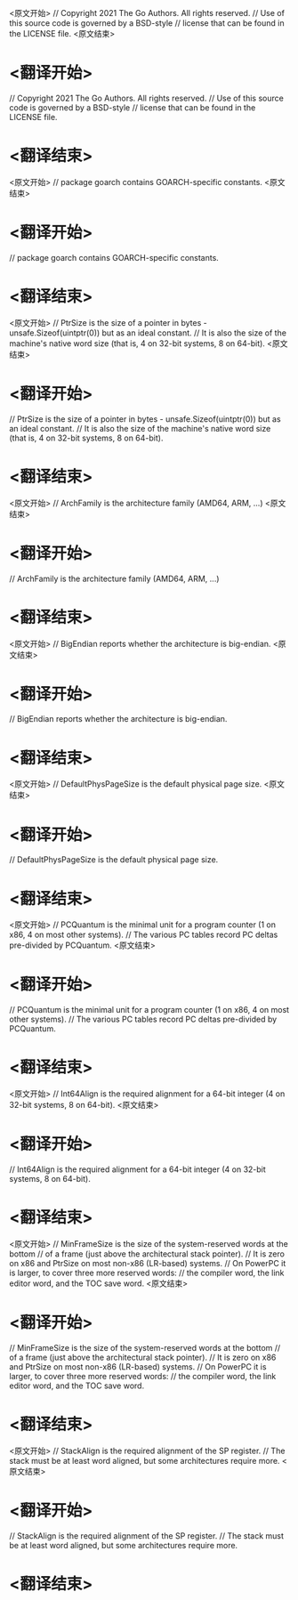 
<原文开始>
// Copyright 2021 The Go Authors. All rights reserved.
// Use of this source code is governed by a BSD-style
// license that can be found in the LICENSE file.
<原文结束>

# <翻译开始>
// Copyright 2021 The Go Authors. All rights reserved.
// Use of this source code is governed by a BSD-style
// license that can be found in the LICENSE file.
# <翻译结束>


<原文开始>
// package goarch contains GOARCH-specific constants.
<原文结束>

# <翻译开始>
// package goarch contains GOARCH-specific constants.
# <翻译结束>


<原文开始>
// PtrSize is the size of a pointer in bytes - unsafe.Sizeof(uintptr(0)) but as an ideal constant.
// It is also the size of the machine's native word size (that is, 4 on 32-bit systems, 8 on 64-bit).
<原文结束>

# <翻译开始>
// PtrSize is the size of a pointer in bytes - unsafe.Sizeof(uintptr(0)) but as an ideal constant.
// It is also the size of the machine's native word size (that is, 4 on 32-bit systems, 8 on 64-bit).
# <翻译结束>


<原文开始>
// ArchFamily is the architecture family (AMD64, ARM, ...)
<原文结束>

# <翻译开始>
// ArchFamily is the architecture family (AMD64, ARM, ...)
# <翻译结束>


<原文开始>
// BigEndian reports whether the architecture is big-endian.
<原文结束>

# <翻译开始>
// BigEndian reports whether the architecture is big-endian.
# <翻译结束>


<原文开始>
// DefaultPhysPageSize is the default physical page size.
<原文结束>

# <翻译开始>
// DefaultPhysPageSize is the default physical page size.
# <翻译结束>


<原文开始>
// PCQuantum is the minimal unit for a program counter (1 on x86, 4 on most other systems).
// The various PC tables record PC deltas pre-divided by PCQuantum.
<原文结束>

# <翻译开始>
// PCQuantum is the minimal unit for a program counter (1 on x86, 4 on most other systems).
// The various PC tables record PC deltas pre-divided by PCQuantum.
# <翻译结束>


<原文开始>
// Int64Align is the required alignment for a 64-bit integer (4 on 32-bit systems, 8 on 64-bit).
<原文结束>

# <翻译开始>
// Int64Align is the required alignment for a 64-bit integer (4 on 32-bit systems, 8 on 64-bit).
# <翻译结束>


<原文开始>
// MinFrameSize is the size of the system-reserved words at the bottom
// of a frame (just above the architectural stack pointer).
// It is zero on x86 and PtrSize on most non-x86 (LR-based) systems.
// On PowerPC it is larger, to cover three more reserved words:
// the compiler word, the link editor word, and the TOC save word.
<原文结束>

# <翻译开始>
// MinFrameSize is the size of the system-reserved words at the bottom
// of a frame (just above the architectural stack pointer).
// It is zero on x86 and PtrSize on most non-x86 (LR-based) systems.
// On PowerPC it is larger, to cover three more reserved words:
// the compiler word, the link editor word, and the TOC save word.
# <翻译结束>


<原文开始>
// StackAlign is the required alignment of the SP register.
// The stack must be at least word aligned, but some architectures require more.
<原文结束>

# <翻译开始>
// StackAlign is the required alignment of the SP register.
// The stack must be at least word aligned, but some architectures require more.
# <翻译结束>


